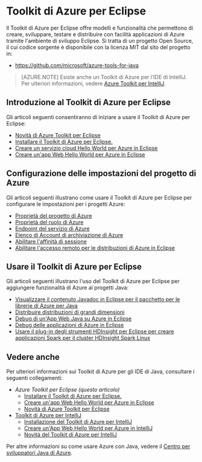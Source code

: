 <properties
	pageTitle="Toolkit di Azure per Eclipse | Microsoft Azure"
	description="Informazioni su come usare il Toolkit di Azure per Eclipse"
	services=""
	documentationCenter="java"
	authors="rmcmurray"
	manager="wpickett"
	editor=""/> 

<tags
	ms.service="multiple"
	ms.workload="na"
	ms.tgt_pltfrm="multiple"
	ms.devlang="Java"
	ms.topic="article"
	ms.date="09/20/2016" 
	ms.author="robmcm;asirveda"/>

<!-- Legacy MSDN URL = https://msdn.microsoft.com/library/azure/hh694271.aspx -->

# Toolkit di Azure per Eclipse

Il Toolkit di Azure per Eclipse offre modelli e funzionalità che permettono di creare, sviluppare, testare e distribuire con facilità applicazioni di Azure tramite l'ambiente di sviluppo Eclipse. Si tratta di un progetto Open Source, il cui codice sorgente è disponibile con la licenza MIT dal sito del progetto in:

* <https://github.com/microsoft/azure-tools-for-java> 

> [AZURE.NOTE] Esiste anche un Toolkit di Azure per l’IDE di IntelliJ. Per ulteriori informazioni, vedere [Azure Toolkit per IntelliJ].

## Introduzione al Toolkit di Azure per Eclipse

Gli articoli seguenti consentiranno di iniziare a usare il Toolkit di Azure per Eclipse:

* [Novità di Azure Toolkit per Eclipse]
* [Installare il Toolkit di Azure per Eclipse.]
* [Creare un servizio cloud Hello World per Azure in Eclipse]
* [Creare un'app Web Hello World per Azure in Eclipse]

## Configurazione delle impostazioni del progetto di Azure

Gli articoli seguenti illustrano come usare il Toolkit di Azure per Eclipse per configurare le impostazioni per i progetti Azure:

* [Proprietà del progetto di Azure]
* [Proprietà del ruolo di Azure]
* [Endpoint del servizio di Azure]
* [Elenco di Account di archiviazione di Azure]
* [Abilitare l'affinità di sessione]
* [Abilitare l'accesso remoto per le distribuzioni di Azure in Eclipse]

## Usare il Toolkit di Azure per Eclipse

Gli articoli seguenti illustrano l'uso del Toolkit di Azure per Eclipse per aggiungere funzionalità di Azure ai progetti Java:

* [Visualizzare il contenuto Javadoc in Eclipse per il pacchetto per le librerie di Azure per Java]
* [Distribuire distribuzioni di grandi dimensioni]
* [Debug di un'App Web Java su Azure in Eclipse]
* [Debug delle applicazioni di Azure in Eclipse]
* [Usare il plug-in degli strumenti HDInsight per Eclipse per creare applicazioni Spark per il cluster HDInsight Spark Linux][HDInsight Tools Plugin for Eclipse]

## Vedere anche

Per ulteriori informazioni sui Toolkit di Azure per gli IDE di Java, consultare i seguenti collegamenti:

- *Azure Toolkit per Eclipse (questo articolo)*
  - [Installare il Toolkit di Azure per Eclipse.]
  - [Creare un'app Web Hello World per Azure in Eclipse]
  - [Novità di Azure Toolkit per Eclipse]
- [Toolkit di Azure per IntelliJ]
  - [Installazione del Toolkit di Azure per IntelliJ]
  - [Creare un'App Web Hello World per Azure in IntelliJ]
  - [Novità del Toolkit di Azure per IntelliJ]

Per altre informazioni su come usare Azure con Java, vedere il [Centro per sviluppatori Java di Azure].

<!-- URL List --> 

[Azure Toolkit for Eclipse]: ./azure-toolkit-for-eclipse.md
[Azure Toolkit per IntelliJ]: ./azure-toolkit-for-intellij.md
[Toolkit di Azure per IntelliJ]: ./azure-toolkit-for-intellij.md
[Creare un'app Web Hello World per Azure in Eclipse]: ./app-service-web/app-service-web-eclipse-create-hello-world-web-app.md
[Creare un'App Web Hello World per Azure in IntelliJ]: ./app-service-web/app-service-web-intellij-create-hello-world-web-app.md
[Installare il Toolkit di Azure per Eclipse.]: ./azure-toolkit-for-eclipse-installation.md
[Installazione del Toolkit di Azure per IntelliJ]: ./azure-toolkit-for-intellij-installation.md
[Novità di Azure Toolkit per Eclipse]: ./azure-toolkit-for-eclipse-whats-new.md
[Novità del Toolkit di Azure per IntelliJ]: ./azure-toolkit-for-intellij-whats-new.md

[Centro per sviluppatori Java di Azure]: https://azure.microsoft.com/develop/java/

[Proprietà del progetto di Azure]: ./azure-toolkit-for-eclipse-azure-project-properties.md
[Proprietà del ruolo di Azure]: ./azure-toolkit-for-eclipse-azure-role-properties.md
[Endpoint del servizio di Azure]: ./azure-toolkit-for-eclipse-azure-service-endpoints.md
[Elenco di Account di archiviazione di Azure]: ./azure-toolkit-for-eclipse-azure-storage-account-list.md
[Creare un servizio cloud Hello World per Azure in Eclipse]: ./azure-toolkit-for-eclipse-creating-a-hello-world-application.md
[Debug delle applicazioni di Azure in Eclipse]: ./azure-toolkit-for-eclipse-debugging-azure-applications.md
[Debug di un'App Web Java su Azure in Eclipse]: ./app-service-web/app-service-web-debug-java-web-app-in-eclipse.md
[Distribuire distribuzioni di grandi dimensioni]: ./azure-toolkit-for-eclipse-deploying-large-deployments.md
[Visualizzare il contenuto Javadoc in Eclipse per il pacchetto per le librerie di Azure per Java]: ./azure-toolkit-for-eclipse-displaying-javadoc-content-for-azure-libraries.md
[Abilitare l'accesso remoto per le distribuzioni di Azure in Eclipse]: ./azure-toolkit-for-eclipse-enabling-remote-access-for-azure-deployments.md
[Abilitare l'affinità di sessione]: ./azure-toolkit-for-eclipse-enable-session-affinity.md
[HDInsight Tools Plugin for Eclipse]: ./hdinsight/hdinsight-apache-spark-eclipse-tool-plugin.md
[How to Authenticate Web Users with Azure Access Control Service Using Eclipse]: ./active-directory/active-directory-java-authenticate-users-access-control-eclipse.md

<!-- [How to Maintain Session Data with Session Affinity]: http://go.microsoft.com/fwlink/?LinkID=699539 -->
<!-- [How to Use Co-located Caching]: http://go.microsoft.com/fwlink/?LinkID=699542 -->
<!-- [How to Use Dedicated Caching]: http://go.microsoft.com/fwlink/?LinkID=699543 -->
<!-- [How to Use JMS with AMQP 1.0 in Azure with Eclipse]: http://go.microsoft.com/fwlink/?LinkID=699544 -->
<!-- [How to Use SSL Offloading]: http://go.microsoft.com/fwlink/?LinkID=699545 -->
<!-- [SSL Offloading]: http://go.microsoft.com/fwlink/?LinkID=699549 -->
<!-- [Using the Azure Service Runtime Library in JSP]: http://go.microsoft.com/fwlink/?LinkID=699551 -->

<!---HONumber=AcomDC_0921_2016-->